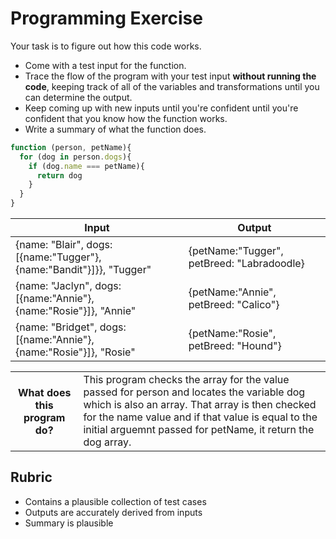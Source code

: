 # Programming Exercise

Your task is to figure out how this code works.

* Come with a test input for the function.
* Trace the flow of the program with your test input **without running the code**, keeping track of all of the variables and transformations until you can determine the output.
* Keep coming up with new inputs until you're confident until you're confident that you know how the function works.
* Write a summary of what the function does.

```js
function (person, petName){
  for (dog in person.dogs){
    if (dog.name === petName){
      return dog
    }
  }
}
```

|        Input        |          Output          |
| ------------------- | ------------------------ |
|   {name: "Blair", dogs: [{name:"Tugger"}, {name:"Bandit"}]}}, "Tugger"  |   {petName:"Tugger", petBreed: "Labradoodle}     |
|   {name: "Jaclyn", dogs: [{name:"Annie"}, {name:"Rosie"}]}, "Annie"    |   {petName:"Annie", petBreed: "Calico"}          | 
|   {name: "Bridget", dogs: [{name:"Annie"}, {name:"Rosie"}]}, "Rosie"     |   {petName:"Rosie", petBreed: "Hound"}           | 

<table>
  <tr>
    <th>What does this program do?</th>
    <td>
    This program checks the array for the value passed for person and locates the variable dog which is 
    also an array. That array is then checked for the name value and if that value is equal to the initial 
    arguemnt passed for petName, it return the dog array.
    </td>
  </tr>
</table>

## Rubric

* Contains a plausible collection of test cases
* Outputs are accurately derived from inputs
* Summary is plausible
